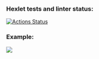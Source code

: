 ### Hexlet tests and linter status:
[![Actions Status](https://github.com/AlloKuz/python-project-50/actions/workflows/hexlet-check.yml/badge.svg)](https://github.com/AlloKuz/python-project-50/actions)

### Example:
<a href="https://asciinema.org/a/NBtm2YCBHJHmPN14D9nLHdIY6" target="_blank"><img src="https://asciinema.org/a/NBtm2YCBHJHmPN14D9nLHdIY6.svg" /></a>